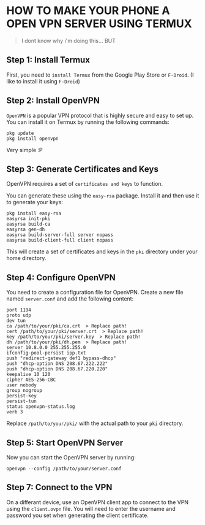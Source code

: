 # HOW TO MAKE YOUR PHONE A OPEN VPN SERVER USING TERMUX

> I dont know why i'm doing this... BUT

## Step 1: Install Termux
First, you need to `install Termux` from the Google Play Store or `F-Droid`. (I like to install it using `F-Droid`)

## Step 2: Install OpenVPN
`OpenVPN` is a popular VPN protocol that is highly secure and easy to set up. You can install it on Termux by running the following commands:
```
pkg update
pkg install openvpn
```
Very simple :P

## Step 3: Generate Certificates and Keys
OpenVPN requires a set of `certificates and keys` to function. 

You can generate these using the `easy-rsa` package. Install it and then use it to generate your keys:
```
pkg install easy-rsa
easyrsa init-pki
easyrsa build-ca
easyrsa gen-dh
easyrsa build-server-full server nopass
easyrsa build-client-full client nopass
```
This will create a set of certificates and keys in the `pki` directory under your home directory.


## Step 4: Configure OpenVPN
You need to create a configuration file for OpenVPN. Create a new file named `server.conf` and add the following content:

```
port 1194
proto udp
dev tun
ca /path/to/your/pki/ca.crt  > Replace path!
cert /path/to/your/pki/server.crt  > Replace path!
key /path/to/your/pki/server.key  > Replace path!
dh /path/to/your/pki/dh.pem  > Replace path!
server 10.8.0.0 255.255.255.0
ifconfig-pool-persist ipp.txt
push "redirect-gateway def1 bypass-dhcp"
push "dhcp-option DNS 208.67.222.222"
push "dhcp-option DNS 208.67.220.220"
keepalive 10 120
cipher AES-256-CBC
user nobody
group nogroup
persist-key
persist-tun
status openvpn-status.log
verb 3
```
Replace `/path/to/your/pki/` with the actual path to your `pki` directory.

## Step 5: Start OpenVPN Server
Now you can start the OpenVPN server by running:
```
openvpn --config /path/to/your/server.conf
```

## Step 7: Connect to the VPN
On a differant device, use an OpenVPN client app to connect to the VPN using the `client.ovpn` file. You will need to enter the username and password you set when generating the client certificate.
